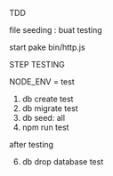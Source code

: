 TDD

file seeding : buat testing

start pake bin/http.js


STEP TESTING

NODE_ENV = test

1.  db create test
2.  db migrate test
3.  db seed: all
4.  npm run test

after testing

6. db drop database test
